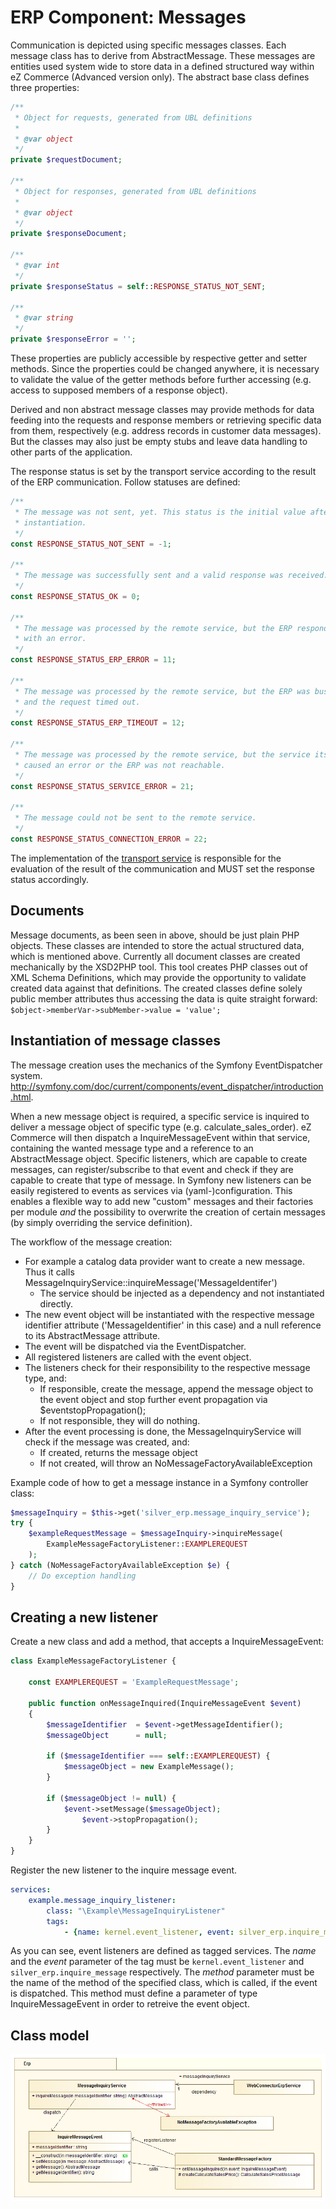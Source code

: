 # ERP Component: Messages

Communication is depicted using specific messages classes. Each message class has to derive from AbstractMessage. These messages are entities used system wide to store data in a defined structured way within eZ Commerce (Advanced version only). The abstract base class defines three properties:

``` php
/**
 * Object for requests, generated from UBL definitions
 *
 * @var object
 */
private $requestDocument;

/**
 * Object for responses, generated from UBL definitions
 *
 * @var object
 */
private $responseDocument;

/**
 * @var int
 */
private $responseStatus = self::RESPONSE_STATUS_NOT_SENT;

/**
 * @var string
 */
private $responseError = '';
```

These properties are publicly accessible by respective getter and setter methods. Since the properties could be changed anywhere, it is necessary to validate the value of the getter methods before further accessing (e.g. access to supposed members of a response object).

Derived and non abstract message classes may provide methods for data feeding into the requests and response members or retrieving specific data from them, respectively (e.g. address records in customer data messages). But the classes may also just be empty stubs and leave data handling to other parts of the application.

The response status is set by the transport service according to the result of the ERP communication. Follow statuses are defined:

``` php
/**
 * The message was not sent, yet. This status is the initial value after
 * instantiation.
 */
const RESPONSE_STATUS_NOT_SENT = -1;

/**
 * The message was successfully sent and a valid response was received.
 */
const RESPONSE_STATUS_OK = 0;

/**
 * The message was processed by the remote service, but the ERP responded
 * with an error.
 */
const RESPONSE_STATUS_ERP_ERROR = 11;

/**
 * The message was processed by the remote service, but the ERP was busy
 * and the request timed out.
 */
const RESPONSE_STATUS_ERP_TIMEOUT = 12;

/**
 * The message was processed by the remote service, but the service itself
 * caused an error or the ERP was not reachable.
 */
const RESPONSE_STATUS_SERVICE_ERROR = 21;

/**
 * The message could not be sent to the remote service.
 */
const RESPONSE_STATUS_CONNECTION_ERROR = 22; 
```

The implementation of the [transport service](../erp_component_transport.md) is responsible for the evaluation of the result of the communication and MUST set the response status accordingly.  

## Documents

Message documents, as been seen in above, should be just plain PHP objects. These classes are intended to store the actual structured data, which is mentioned above. Currently all document classes are created mechanically by the XSD2PHP tool. This tool creates PHP classes out of XML Schema Definitions, which may provide the opportunity to validate created data against that definitions. The created classes define solely public member attributes thus accessing the data is quite straight forward: `$object->memberVar->subMember->value = 'value';`

## Instantiation of message classes

The message creation uses the mechanics of the Symfony EventDispatcher system. http://symfony.com/doc/current/components/event_dispatcher/introduction.html.

When a new message object is required, a specific service is inquired to deliver a message object of specific type (e.g. calculate\_sales\_order). eZ Commerce will then dispatch a InquireMessageEvent within that service, containing the wanted message type and a reference to an AbstractMessage object. Specific listeners, which are capable to create messages, can register/subscribe to that event and check if they are capable to create that type of message. In Symfony new listeners can be easily registered to events as services via (yaml-)configuration. This enables a flexible way to add new "custom" messages and their factories per module *and* the possibility to overwrite the creation of certain messages (by simply overriding the service definition).

The workflow of the message creation:

- For example a catalog data provider want to create a new message. Thus it calls MessageInquiryService::inquireMessage('MessageIdentifer')
    - The service should be injected as a dependency and not instantiated directly.
- The new event object will be instantiated with the respective message identifier attribute ('MessageIdentifier' in this case) and a null reference to its AbstractMessage attribute.
- The event will be dispatched via the EventDispatcher.
- All registered listeners are called with the event object.
- The listeners check for their responsibility to the respective message type, and:
    - If responsible, create the message, append the message object to the event object and stop further event propagation via $eventstopPropagation();
    - If not responsible, they will do nothing.
- After the event processing is done, the MessageInquiryService will check if the message was created, and:
    - If created, returns the message object
    - If not created, will throw an NoMessageFactoryAvailableException

Example code of how to get a message instance in a Symfony controller class:

``` php
$messageInquiry = $this->get('silver_erp.message_inquiry_service');
try {
    $exampleRequestMessage = $messageInquiry->inquireMessage(
        ExampleMessageFactoryListener::EXAMPLEREQUEST
    );
} catch (NoMessageFactoryAvailableException $e) {
    // Do exception handling
}
```

## Creating a new listener

Create a new class and add a method, that accepts a InquireMessageEvent:

``` php
class ExampleMessageFactoryListener {

    const EXAMPLEREQUEST = 'ExampleRequestMessage';

    public function onMessageInquired(InquireMessageEvent $event)
    {
        $messageIdentifier  = $event->getMessageIdentifier();
        $messageObject      = null;

        if ($messageIdentifier === self::EXAMPLEREQUEST) {
            $messageObject = new ExampleMessage();
        }

        if ($messageObject != null) {
            $event->setMessage($messageObject);
                $event->stopPropagation();
        }
    }
}
```

Register the new listener to the inquire message event.

``` yaml
services:
    example.message_inquiry_listener:
        class: "\Example\MessageInquiryListener"
        tags:
            - {name: kernel.event_listener, event: silver_erp.inquire_message, method: onMessageInquired}
```

As you can see, event listeners are defined as tagged services. The *name* and the *event* parameter of the tag must be `kernel.event_listener` and `silver_erp.inquire_message` respectively. The *method* parameter must be the name of the method of the specified class, which is called, if the event is dispatched. This method must define a parameter of type InquireMessageEvent in order to retreive the event object.

## Class model

![](../../../../img/class_model.png)
